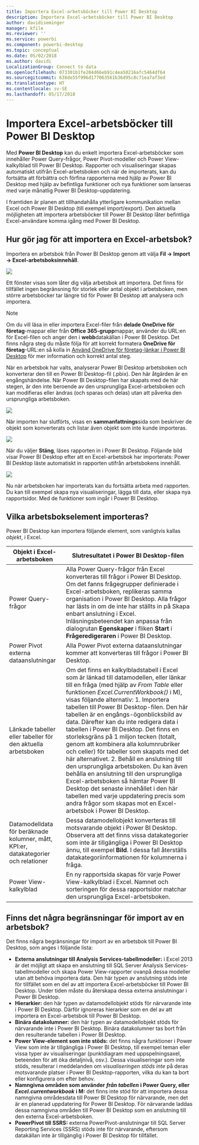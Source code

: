 ```yaml
---
title: Importera Excel-arbetsböcker till Power BI Desktop
description: Importera Excel-arbetsböcker till Power BI Desktop
author: davidiseminger
manager: kfile
ms.reviewer: ''
ms.service: powerbi
ms.component: powerbi-desktop
ms.topic: conceptual
ms.date: 05/02/2018
ms.author: davidi
LocalizationGroup: Connect to data
ms.openlocfilehash: 073301b1fe204d66eb91c4ea50216afc5464df64
ms.sourcegitcommit: 638de55f996d177063561b36d95c8c71ea7af3ed
ms.translationtype: HT
ms.contentlocale: sv-SE
ms.lasthandoff: 05/17/2018
---
```

# <a name="import-excel-workbooks-into-power-bi-desktop"></a>Importera Excel-arbetsböcker till Power BI Desktop
Med **Power BI Desktop** kan du enkelt importera Excel-arbetsböcker som innehåller Power Query-frågor, Power Pivot-modeller och Power View-kalkylblad till Power BI Desktop. Rapporter och visualiseringar skapas automatiskt utifrån Excel-arbetsboken och när de importerats, kan du fortsätta att förbättra och förfina rapporterna med hjälp av Power BI Desktop med hjälp av befintliga funktioner och nya funktioner som lanseras med varje månatlig Power BI Desktop-uppdatering.

I framtiden är planen att tillhandahålla ytterligare kommunikation mellan Excel och Power BI Desktop (till exempel import/export). Den aktuella möjligheten att importera arbetsböcker till Power BI Desktop låter befintliga Excel-användare komma igång med Power BI Desktop.

## <a name="how-do-i-import-an-excel-workbook"></a>Hur gör jag för att importera en Excel-arbetsbok?
Importera en arbetsbok från Power BI Desktop genom att välja **Fil -\> Import -\> Excel-arbetsboksinnehåll**.

![](media/desktop-import-excel-workbooks/importexceltopbi_1.png)

Ett fönster visas som låter dig välja arbetsbok att importera. Det finns för tillfället ingen begränsning för storlek eller antal objekt i arbetsboken, men större arbetsböcker tar längre tid för Power BI Desktop att analysera och importera.

> [!NOTE]
> Om du vill läsa in eller importera Excel-filer från **delade OneDrive för företag**-mappar eller från **Office 365-grupp**mappar, använder du URL:en för Excel-filen och anger den i **webb**datakällan i Power BI Desktop. Det finns några steg du måste följa för att korrekt formatera **OneDrive för företag**-URL:en så kolla in [Använd OneDrive för företag-länkar i Power BI Desktop](desktop-use-onedrive-business-links.md) för mer information och korrekt antal steg.
> 
> 

När en arbetsbok har valts, analyserar Power BI Desktop arbetsboken och konverterar den till en Power BI Desktop-fil (.pbix). Den här åtgärden är en engångshändelse. När Power BI Desktop-filen har skapats med de här stegen, är den inte beroende av den ursprungliga Excel-arbetsboken och kan modifieras eller ändras (och sparas och delas) utan att påverka den ursprungliga arbetsboken.

![](media/desktop-import-excel-workbooks/importexceltopbi_2.png)

När importen har slutförts, visas en **sammanfattnings**sida som beskriver de objekt som konverterats och listar även objekt som inte kunde importeras.

![](media/desktop-import-excel-workbooks/importexceltopbi_3.png)

När du väljer **Stäng**, läses rapporten in i Power BI Desktop. Följande bild visar Power BI Desktop efter att en Excel-arbetsbok har importerats: Power BI Desktop läste automatiskt in rapporten utifrån arbetsbokens innehåll.

![](media/desktop-import-excel-workbooks/importexceltopbi_4.png)

Nu när arbetsboken har importerats kan du fortsätta arbeta med rapporten. Du kan till exempel skapa nya visualiseringar, lägga till data, eller skapa nya rapportsidor. Med de funktioner som ingår i Power BI Desktop.

## <a name="which-workbook-elements-are-imported"></a>Vilka arbetsbokselement importeras?
Power BI Desktop kan importera följande element, som vanligtvis kallas *objekt*, i Excel.

| Objekt i Excel-arbetsboken | Slutresultatet i Power BI Desktop-filen |
| --- | --- |
| Power Query-frågor |Alla Power Query-frågor från Excel konverteras till frågor i Power BI Desktop. Om det fanns frågegrupper definierade i Excel-arbetsboken, replikeras samma organisation i Power BI Desktop. Alla frågor har lästs in om de inte har ställts in på Skapa enbart anslutning i Excel. Inläsningsbeteendet kan anpassa från dialogrutan **Egenskaper** i fliken **Start** i **Frågeredigeraren** i Power BI Desktop. |
| Power Pivot externa dataanslutningar |Alla Power Pivot externa dataanslutningar kommer att konverteras till frågor i Power BI Desktop. |
| Länkade tabeller eller tabeller för den aktuella arbetsboken |Om det finns en kalkylbladstabell i Excel som är länkad till datamodellen, eller länkar till en fråga (med hjälp av *From Table* eller funktionen *Excel.CurrentWorkbook()* i M), visas följande alternativ: 1. Importera tabellen till Power BI Desktop-filen. Den här tabellen är en engångs-ögonblicksbild av data. Därefter kan du inte redigera data i tabellen i Power BI Desktop. Det finns en storleksgräns på 1 miljon tecken (totalt, genom att kombinera alla kolumnrubriker och celler) för tabeller som skapats med det här alternativet. 2. Behåll en anslutning till den ursprungliga arbetsboken. Du kan även behålla en anslutning till den ursprungliga Excel-arbetsboken så hämtar Power BI Desktop det senaste innehållet i den här tabellen med varje uppdatering precis som andra frågor som skapas mot en Excel-arbetsbok i Power BI Desktop. |
| Datamodelldata för beräknade kolumner, mått, KPI:er, datakategorier och relationer |Dessa datamodellobjekt konverteras till motsvarande objekt i Power BI Desktop. Observera att det finns vissa datakategorier som inte är tillgängliga i Power BI Desktop ännu, till exempel **Bild**. I dessa fall återställs datakategoriinformationen för kolumnerna i fråga. |
| Power View-kalkylblad |En ny rapportsida skapas för varje Power View-kalkylblad i Excel. Namnet och sorteringen för dessa rapportsidor matchar den ursprungliga Excel-arbetsboken. |

## <a name="are-there-any-limitations-to-importing-a-workbook"></a>Finns det några begränsningar för import av en arbetsbok?
Det finns några begränsningar för import av en arbetsbok till Power BI Desktop, som anges i följande lista:

* **Externa anslutningar till Analysis Services-tabellmodeller:** i Excel 2013 är det möjligt att skapa en anslutning till SQL Server Analysis Services-tabellmodeller och skapa Power View-rapporter ovanpå dessa modeller utan att behöva importera data. Den här typen av anslutning stöds inte för tillfället som en del av att importera Excel-arbetsböcker till Power BI Desktop. Under tiden måste du återskapa dessa externa anslutningar i Power BI Desktop.
* **Hierarkier:** den här typen av datamodellobjekt stöds för närvarande inte i Power BI Desktop. Därför ignoreras hierarkier som en del av att importera en Excel-arbetsbok till Power BI Desktop.
* **Binära datakolumner:** den här typen av datamodellobjekt stöds för närvarande inte i Power BI Desktop. Binära datakolumner tas bort från den resulterande tabellen i Power BI Desktop.
* **Power View-element som inte stöds:** det finns några funktioner i Power View som inte är tillgängliga i Power BI Desktop, till exempel teman eller vissa typer av visualiseringar (punktdiagram med uppspelningsaxel, beteenden för att öka detaljnivå, osv.). Dessa visualiseringar som inte stöds, resulterar i meddelanden om *visualiseringen stöds inte* på deras motsvarande platser i Power BI Desktop-rapporten, vilka du kan ta bort eller konfigurera om efter behov.
* **Namngivna områden som använder** ***från tabellen*** **i Power Query, eller** ***Excel.currentworkbook*** **i M:** det finns inte stöd för att importera dessa namngivna områdesdata till Power BI Desktop för närvarande, men det är en planerad uppdatering för Power BI Desktop. För närvarande laddas dessa namngivna områden till Power BI Desktop som en anslutning till den externa Excel-arbetsboken.
* **PowerPivot till SSRS:** externa PowerPivot-anslutningar till SQL Server Reporting Services (SSRS) stöds inte för närvarande, eftersom datakällan inte är tillgänglig i Power BI Desktop för tillfället.

